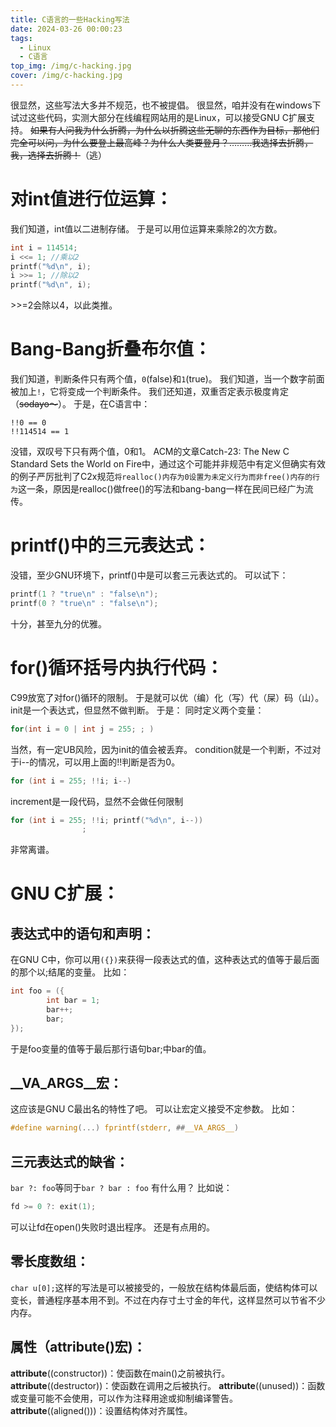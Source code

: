 ```yaml
---
title: C语言的一些Hacking写法
date: 2024-03-26 00:00:23
tags:
  - Linux
  - C语言
top_img: /img/c-hacking.jpg
cover: /img/c-hacking.jpg
---
```

很显然，这些写法大多并不规范，也不被提倡。
很显然，咱并没有在windows下试过这些代码，实测大部分在线编程网站用的是Linux，可以接受GNU C扩展支持。
~~如果有人问我为什么折腾，为什么以折腾这些无聊的东西作为目标，那他们完全可以问，为什么要登上最高峰？为什么人类要登月？………我选择去折腾，我，选择去折腾！~~（逃）
# 对int值进行位运算：
我们知道，int值以二进制存储。
于是可以用位运算来乘除2的次方数。
```C
int i = 114514;
i <<= 1; //乘以2
printf("%d\n", i);
i >>= 1; //除以2
printf("%d\n", i);
```
\>\>=2会除以4，以此类推。
# Bang-Bang折叠布尔值：
我们知道，判断条件只有两个值，`0`(false)和`1`(true)。
我们知道，当一个数字前面被加上`!`，它将变成一个判断条件。
我们还知道，双重否定表示极度肯定（~~sodayo～~~）。
于是，在C语言中：
```
!!0 == 0
!!114514 == 1
```
没错，双叹号下只有两个值，0和1。
ACM的文章Catch-23: The New C Standard Sets the World on Fire中，通过这个可能并非规范中有定义但确实有效的例子严厉批判了C2x规范`将realloc()内存为0设置为未定义行为而非free()内存的行为`这一条，原因是realloc()做free()的写法和bang-bang一样在民间已经广为流传。
# printf()中的三元表达式：
没错，至少GNU环境下，printf()中是可以套三元表达式的。
可以试下：
```C
printf(1 ? "true\n" : "false\n");
printf(0 ? "true\n" : "false\n");
```
十分，甚至九分的优雅。
# for()循环括号内执行代码：
C99放宽了对for()循环的限制。
于是就可以优（编）化（写）代（屎）码（山）。
init是一个表达式，但显然不做判断。
于是：
同时定义两个变量：
```C
for(int i = 0 | int j = 255; ; )
```
当然，有一定UB风险，因为init的值会被丢弃。
condition就是一个判断，不过对于i--的情况，可以用上面的!!判断是否为0。
```C
for (int i = 255; !!i; i--)
```
increment是一段代码，显然不会做任何限制
```C
for (int i = 255; !!i; printf("%d\n", i--))
                ;
```
非常离谱。
# GNU C扩展：
## 表达式中的语句和声明：
在GNU C中，你可以用`({})`来获得一段表达式的值，这种表达式的值等于最后面的那个以;结尾的变量。
比如：
```C
int foo = ({
        int bar = 1;
        bar++;
        bar;
});
```
于是foo变量的值等于最后那行语句bar;中bar的值。
## __VA_ARGS__宏：
这应该是GNU C最出名的特性了吧。
可以让宏定义接受不定参数。
比如：
```C
#define warning(...) fprintf(stderr, ##__VA_ARGS__)
```
## 三元表达式的缺省：
`bar ?: foo`等同于`bar ? bar : foo`
有什么用？
比如说：
```C
fd >= 0 ?: exit(1);
```
可以让fd在open()失败时退出程序。
还是有点用的。
## 零长度数组：
`char u[0];`这样的写法是可以被接受的，一般放在结构体最后面，使结构体可以变长，普通程序基本用不到。不过在内存寸土寸金的年代，这样显然可以节省不少内存。
## 属性（__attribute__()宏)：
__attribute__((constructor))：使函数在main()之前被执行。
__attribute__((destructor))：使函数在调用之后被执行。
__attribute__((unused))：函数或变量可能不会使用，可以作为注释用途或抑制编译警告。
__attribute__((aligned()))：设置结构体对齐属性。
